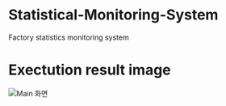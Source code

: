 # Statistical-Monitoring-System
Factory statistics monitoring system


# Exectution result image
![Main 화면](https://user-images.githubusercontent.com/22911504/93544662-98f92a00-f999-11ea-8af2-349ccedbb3fd.JPG)
